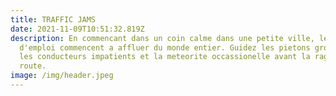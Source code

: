 ```yaml
---
title: TRAFFIC JAMS
date: 2021-11-09T10:51:32.819Z
description: En commencant dans un coin calme dans une petite ville, les offres
  d'emploi commencent a affluer du monde entier. Guidez les pietons grossiers,
  les conducteurs impatients et la meteorite occassionelle avant la rage sur la
  route.
image: /img/header.jpeg
---
```

